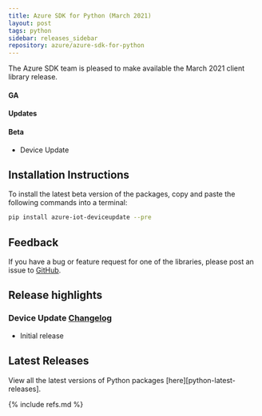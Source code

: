 ```yaml
---
title: Azure SDK for Python (March 2021)
layout: post
tags: python
sidebar: releases_sidebar
repository: azure/azure-sdk-for-python
---
```


<!--
[pattern]: # (${PackageName}:${PackageVersion})
-->

The Azure SDK team is pleased to make available the March 2021 client library release.

#### GA

[pattern.ga]: # (- ${PackageFriendlyName})

#### Updates

[pattern.patch]: # (- ${PackageFriendlyName})

#### Beta

- Device Update

## Installation Instructions

To install the latest beta version of the packages, copy and paste the following commands into a terminal:

```bash
pip install azure-iot-deviceupdate --pre
```

[pattern]: # ($> pip install ${PackageName}==${PackageVersion})

## Feedback

If you have a bug or feature request for one of the libraries, please post an issue to [GitHub](https://github.com/azure/azure-sdk-for-python/issues).

## Release highlights

### Device Update [Changelog](https://github.com/Azure/azure-sdk-for-python/blob/master/sdk/deviceupdate/azure-iot-deviceupdate/CHANGELOG.md#100b1-2021-03-03)

- Initial release

## Latest Releases

View all the latest versions of Python packages [here][python-latest-releases].

{% include refs.md %}
